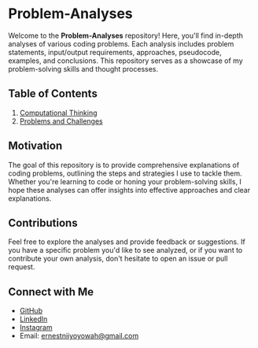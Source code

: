 # Problem-Analyses

Welcome to the **Problem-Analyses** repository! Here, you'll find in-depth analyses of various coding problems. Each analysis includes problem statements, input/output requirements, approaches, pseudocode, examples, and conclusions. This repository serves as a showcase of my problem-solving skills and thought processes.

## Table of Contents

1. [Computational Thinking](./Computational_Thinking)
2. [Problems and Challenges](./Problems_and_Challenges)

## Motivation

The goal of this repository is to provide comprehensive explanations of coding problems, outlining the steps and strategies I use to tackle them. Whether you're learning to code or honing your problem-solving skills, I hope these analyses can offer insights into effective approaches and clear explanations.

## Contributions

Feel free to explore the analyses and provide feedback or suggestions. If you have a specific problem you'd like to see analyzed, or if you want to contribute your own analysis, don't hesitate to open an issue or pull request.

## Connect with Me

- [GitHub](https://github.com/Ernest-Yoyowah)
- [LinkedIn](https://www.linkedin.com/in/ernest-yoyowah/)
- [Instagram](https://www.instagram.com/ernest_yoyowah_jnr/)
- Email: [ernestniiyoyowah@gmail.com](mailto:your.email@example.com)
